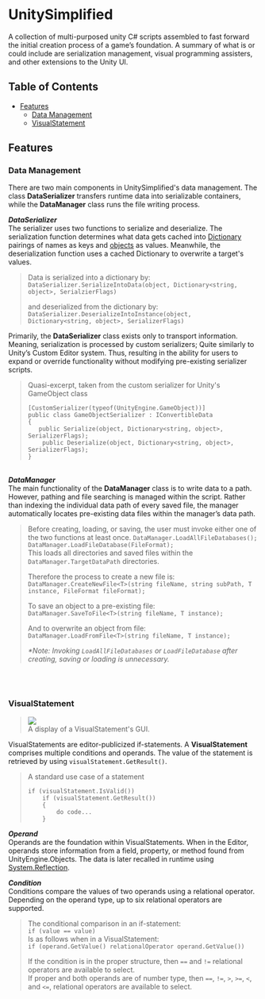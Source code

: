 # UnitySimplified
A collection of multi-purposed unity C# scripts assembled to fast forward the initial creation process of a game’s foundation. A summary of what is or could include are serialization management, visual programming assisters, and other extensions to the Unity UI.


## Table of Contents
 - [Features](#features)
	- [Data Management](#data-management)
	- [VisualStatement](#visualstatement)

## Features
### Data Management
There are two main components in UnitySimplified's data management. The class <b>DataSerializer</b> transfers runtime data into serializable containers, while the <b>DataManager</b> class runs the file writing process.

<i><b>DataSerializer</b></i> <br>
The serializer uses two functions to serialize and deserialize. The serialization function determines what data gets cached into [Dictionary](https://docs.microsoft.com/en-us/dotnet/api/system.collections.generic.dictionary-2) pairings of names as keys and [objects](https://docs.microsoft.com/en-us/dotnet/api/system.object) as values. Meanwhile, the deserialization function uses a cached Dictionary to overwrite a target's values.
>Data is serialized into a dictionary by: <br>
>`DataSerializer.SerializeIntoData(object, Dictionary<string, object>, SerialzierFlags)`
>
>and deserialized from the dictionary by: <br>
>`DataSerializer.DeserializeIntoInstance(object, Dictionary<string, object>, SerializerFlags)`

Primarily, the <b>DataSerializer</b> class exists only to transport information. Meaning, serialization is processed by custom serializers; Quite similarly to Unity’s Custom Editor system. Thus, resulting in the ability for users to expand or override functionality without modifying pre-existing serializer scripts.
>Quasi-excerpt, taken from the custom serializer for Unity's GameObject class
>```
> [CustomSerializer(typeof(UnityEngine.GameObject))]
> public class GameObjectSerializer : IConvertibleData
> {
>    public Serialize(object, Dictionary<string, object>, SerializerFlags);
>	  public Deserialize(object, Dictionary<string, object>, SerializerFlags);
> }
>```

<br/><i><b>DataManager</b></i> <br>
The main functionality of the <b>DataManager</b> class is to write data to a path. However, pathing and file searching is managed within the script. Rather than indexing the individual data path of every saved file, the manager automatically locates pre-existing data files within the manager’s data path.

>Before creating, loading, or saving, the user must invoke either one of the two functions at least once.
>`DataManager.LoadAllFileDatabases();` <br>
>`DataManager.LoadFileDatabase(FileFormat);` <br>
>This loads all directories and saved files within the `DataManager.TargetDataPath` directories.
>
>Therefore the process to create a new file is: <br>
>`DataManager.CreateNewFile<T>(string fileName, string subPath, T instance, FileFormat fileFormat);`
>
>To save an object to a pre-existing file: <br>
>`DataManager.SaveToFile<T>(string fileName, T instance);`
>
> And to overwrite an object from file: <br>
> `DataManager.LoadFromFile<T>(string fileName, T instance);`
> 
> <i>*Note: Invoking `LoadAllFileDatabases` or `LoadFileDatabase` after creating, saving or loading is unnecessary.</i>


<br></br>
### VisualStatement
><img src="https://imgur.com/Saiqkw9.gif"/> <br>
>A display of a VisualStatement's GUI.

VisualStatements are editor-publicized if-statements. A <b>VisualStatement</b> comprises multiple conditions and operands. The value of the statement is retrieved by using `visualStatement.GetResult()`.
>A standard use case of a statement
>```
> if (visualStatement.IsValid())
>	  if (visualStatement.GetResult())
>	  {	
>         do code...
>	  }
>```
>
<i><b>Operand</b></i> <br>
Operands are the foundation within VisualStatements. When in the Editor, operands store information from a field, property, or method found from UnityEngine.Objects. The data is later recalled in runtime using [System.Reflection](https://docs.microsoft.com/en-us/dotnet/api/system.reflection).

<i><b>Condition</b></i> <br>
Conditions compare the values of two operands using a relational operator. Depending on the operand type, up to six relational operators are supported. 
>The conditional comparison in an if-statement: <br>
>```if (value == value)``` <br>
>Is as follows when in a VisualStatement: <br>
>```if (operand.GetValue() relationalOperator operand.GetValue())``` <br>
>
>If the condition is in the proper structure, then `==` and `!=` relational operators are available to select. <br>
>If proper and both operands are of number type, then `==`, `!=`, `>`, `>=`, `<`, and `<=`, relational operators are available to select.
